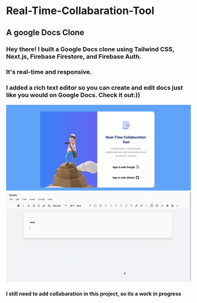 # Real-Time-Collabaration-Tool
## A google Docs Clone




### Hey there! I built a Google Docs clone using Tailwind CSS, Next.js, Firebase Firestore, and Firebase Auth. 
### It's real-time and responsive.
### I added a rich text editor so you can create and edit docs just like you would on Google Docs. Check it out:))

![](https://github.com/simranCodess/Real-Time-Collabaration-Tool/blob/main/login.gif)
![](https://github.com/simranCodess/Real-Time-Collabaration-Tool/blob/main/demo.gif)
#### I still need to add collabaration in this project, so its a work in progress


